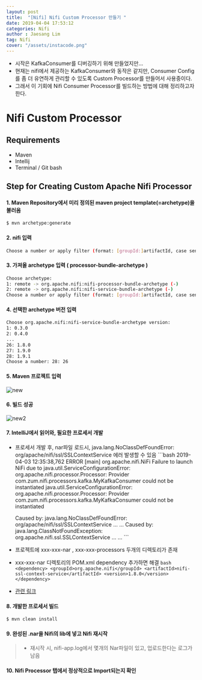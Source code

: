 ```yaml
---
layout: post
title:  "[Nifi] Nifi Custom Processor 만들기 "
date: 2019-04-04 17:53:12
categories: Nifi 
author : Jaesang Lim
tag: Nifi
cover: "/assets/instacode.png"
---
```


- 시작은 KafkaConsumer를 디버깅하기 위해 만들었지만...
- 현재는 nifi에서 제공하는 KafkaConsumer와 동작은 같지만, Consumer Config를 좀 더 유연하게 관리할 수 있도록 Custom Processor를 만들어서 사용중이다.
- 그래서 이 기회에 Nifi Consumer Processor를 빌드하는 방법에 대해 정리하고자 한다. 

# Nifi Custom Processor 

## Requirements
- Maven
- Intellij
- Terminal / Git bash 


## Step for Creating Custom Apache Nifi Processor
#### 1. Maven Repository에서 미리 정의된 maven project template(=archetype)을 불러옴
```bash
$ mvn archetype:generate
```

#### 2. nifi 입력
```bash
Choose a number or apply filter (format: [groupId:]artifactId, case sensitive contains): 1347: nifi
```

#### 3. 가져올 archetype 입력 ( processor-bundle-archetype )
```bash
Choose archetype:
1: remote -> org.apache.nifi:nifi-processor-bundle-archetype (-)
2: remote -> org.apache.nifi:nifi-service-bundle-archetype (-)
Choose a number or apply filter (format: [groupId:]artifactId, case sensitive contains): : 2
```

#### 4. 선택한 archetype 버전 입력 
```bash
Choose org.apache.nifi:nifi-service-bundle-archetype version:
1: 0.3.0
2: 0.4.0
...
26: 1.8.0
27: 1.9.0
28: 1.9.1
Choose a number: 28: 26
```

#### 5. Maven 프로젝트 입력
![new](https://user-images.githubusercontent.com/12586821/55532612-7a419d80-56e9-11e9-92c3-8330ca2c6478.PNG)

#### 6. 빌드 성공 
![new2](https://user-images.githubusercontent.com/12586821/55532613-7ada3400-56e9-11e9-8c1a-8f4458563048.PNG)

#### 7. IntelliJ에서 읽어와, 필요한 프로세서 개발 
   - 프로세서 개발 후, nar파일 로드시, java.lang.NoClassDefFoundError: org/apache/nifi/ssl/SSLContextService 에러 발생할 수 있음
    ```bash
        2019-04-03 12:35:38,762 ERROR [main] org.apache.nifi.NiFi Failure to launch NiFi due to java.util.ServiceConfigurationError: org.apache.nifi.processor.Processor: Provider com.zum.nifi.processors.kafka.MyKafkaConsumer could not be instantiated
        java.util.ServiceConfigurationError: org.apache.nifi.processor.Processor: Provider com.zum.nifi.processors.kafka.MyKafkaConsumer could not be instantiated

        Caused by: java.lang.NoClassDefFoundError: org/apache/nifi/ssl/SSLContextService
        ...
        ...
        Caused by: java.lang.ClassNotFoundException: org.apache.nifi.ssl.SSLContextService
        ...
        ...
    ```
   - 프로젝트에 xxx-xxx-nar , xxx-xxx-processors 두개의 디렉토리가 존재
   - xxx-xxx-nar 디렉토리의 POM.xml dependency 추가하면 해결
    ```bash
      <dependency>
            <groupId>org.apache.nifi</groupId>
            <artifactId>nifi-ssl-context-service</artifactId>
            <version>1.8.0</version>
      </dependency>
    ```
    
   - [관련 링크](https://cwiki.apache.org/confluence/display/NIFI/Maven+Projects+for+Extensions#MavenProjectsforExtensions-LinkingProcessorsandControllerServices)
    
#### 8. 개발한 프로세서 빌드 
```bash
$ mvn clean install
```

#### 9. 완성된 .nar을 Nifi의 lib에 넣고 Nifi 재시작
> - 재시작 시, nifi-app.log에서 몇개의 Nar파일이 있고, 업로드한다는 로그가 남음

#### 10. Nifi Processor 탭에서 정상적으로 Import되는지 확인
